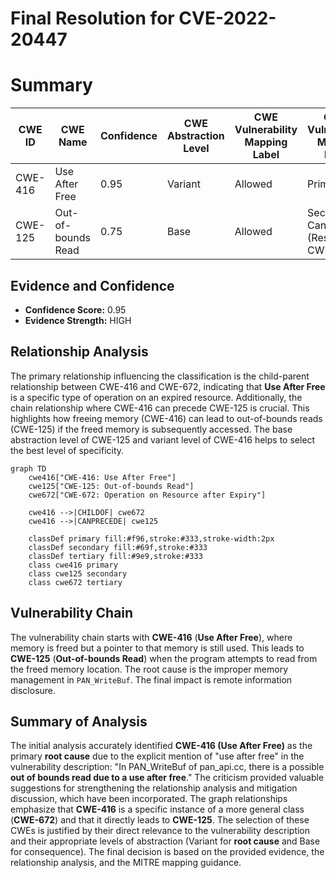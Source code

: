 # Final Resolution for CVE-2022-20447

# Summary
| CWE ID | CWE Name | Confidence | CWE Abstraction Level | CWE Vulnerability Mapping Label | CWE-Vulnerability Mapping Notes |
|---|---|---|---|---|---|
| CWE-416 | Use After Free | 0.95 | Variant | Allowed | Primary CWE |
| CWE-125 | Out-of-bounds Read | 0.75 | Base | Allowed | Secondary Candidate (Result of CWE-416) |

## Evidence and Confidence

*   **Confidence Score:** 0.95
*   **Evidence Strength:** HIGH

## Relationship Analysis
The primary relationship influencing the classification is the child-parent relationship between CWE-416 and CWE-672, indicating that **Use After Free** is a specific type of operation on an expired resource. Additionally, the chain relationship where CWE-416 can precede CWE-125 is crucial. This highlights how freeing memory (CWE-416) can lead to out-of-bounds reads (CWE-125) if the freed memory is subsequently accessed. The base abstraction level of CWE-125 and variant level of CWE-416 helps to select the best level of specificity.

```mermaid
graph TD
    cwe416["CWE-416: Use After Free"]
    cwe125["CWE-125: Out-of-bounds Read"]
    cwe672["CWE-672: Operation on Resource after Expiry"]

    cwe416 -->|CHILDOF| cwe672
    cwe416 -->|CANPRECEDE| cwe125

    classDef primary fill:#f96,stroke:#333,stroke-width:2px
    classDef secondary fill:#69f,stroke:#333
    classDef tertiary fill:#9e9,stroke:#333
    class cwe416 primary
    class cwe125 secondary
    class cwe672 tertiary
```

## Vulnerability Chain
The vulnerability chain starts with **CWE-416** (**Use After Free**), where memory is freed but a pointer to that memory is still used. This leads to **CWE-125** (**Out-of-bounds Read**) when the program attempts to read from the freed memory location. The root cause is the improper memory management in `PAN_WriteBuf`. The final impact is remote information disclosure.

## Summary of Analysis
The initial analysis accurately identified **CWE-416 (Use After Free)** as the primary **root cause** due to the explicit mention of "use after free" in the vulnerability description: "In PAN_WriteBuf of pan_api.cc, there is a possible **out of bounds read due to a use after free**." The criticism provided valuable suggestions for strengthening the relationship analysis and mitigation discussion, which have been incorporated. The graph relationships emphasize that **CWE-416** is a specific instance of a more general class (**CWE-672**) and that it directly leads to **CWE-125**. The selection of these CWEs is justified by their direct relevance to the vulnerability description and their appropriate levels of abstraction (Variant for **root cause** and Base for consequence). The final decision is based on the provided evidence, the relationship analysis, and the MITRE mapping guidance.
